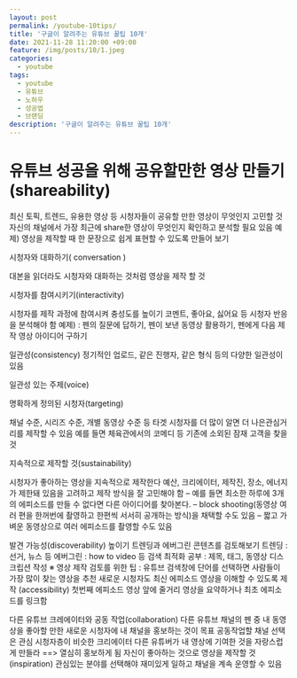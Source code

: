 ```yaml
---
layout: post
permalink: /youtube-10tips/
title: '구글이 알려주는 유튜브 꿀팁 10개'
date: 2021-11-28 11:20:00 +09:00
feature: /img/posts/10/1.jpeg
categories:
  - youtube
tags:
  - youtube
  - 유튜브
  - 노하우
  - 성공법
  - 브랜딩
description: '구글이 알려주는 유튜브 꿀팁 10개'
---
```


<h1>유튜브 성공을 위해 공유할만한 영상 만들기(shareability)</h1>

최신 토픽, 트렌드, 유용한 영상 등 시청자들이 공유할 만한 영상이 무엇인지 고민할 것
자신의 채널에서 가장 최근에 share한 영상이 무엇인지 확인하고 분석할 필요 있음
예제) 영상을 제작할 때 한 문장으로 쉽게 표현할 수 있도록 만들어 보기

시청자와 대화하기( conversation )

대본을 읽더라도 시청자와 대화하는 것처럼 영상을 제작 할 것

시청자를 참여시키기(interactivity)

시청자를 제작 과정에 참여시켜 충성도를 높이기
코멘트, 좋아요, 싫어요 등 시청자 반응을 분석해야 함
예제) : 펜의 질문에 답하기, 펜이 보낸 동영상 활용하기, 펜에게 다음 제작 영상 아이디어 구하기

일관성(consistency)
정기적인 업로드, 같은 진행자, 같은 형식 등의 다양한 일관성이 있음

일관성 있는 주제(voice)

명확하게 정의된 시청자(targeting)

채널 수준, 시리즈 수준, 개별 동영상 수준 등
타겟 시청자를 더 많이 알면 더 나은관심거리를 제작할 수 있음
예를 들면 체육관에서의 코메디 등
기존에 소외된 잠재 고객을 찾을 것

지속적으로 제작할 것(sustainability)

시청자가 좋아하는 영상을 지속적으로 제작한다
예산, 크리에이터, 제작진, 장소, 에너지가 제한돼 있음을 고려하고 제작 방식을 잘 고민해야 함
– 예를 들면 최소한 하루에 3개의 에피소드를 만들 수 없다면 다른 아이디어를 찾아본다.
– block shooting(동영상 여러 편을 한꺼번에 촬영하고 한편씩 서서히 공개하는 방식)을 채택할 수도 있음
– 짧고 가벼운 동영상으로 여러 에피소드를 촬영할 수도 있음

발견 가능성(discoverability) 높이기
트렌딩과 에버그린 콘텐츠를 검토해보기
트렌딩 : 선거, 뉴스 등
에버그린 : how to video 등
검색 최적화 공부 : 제목, 태그, 동영상 디스크립션 작성
※ 영상 제작 검토를 위한 팁 : 유튜브 검색창에 단어를 선택하면 사람들이 가장 많이 찾는 영상을 추천
새로운 시청자도 최신 에피소드 영상을 이해할 수 있도록 제작 (accessibility)
첫번째 에피소드 영상 앞에 줄거리 영상을 요약하거나 최초 에피소드를 링크함

다른 유튜브 크레에이터와 공동 작업(collaboration)
다른 유튜브 채널의 펜 중 내 동영상을 좋아할 만한 새로운 시청자에 내 채널을 홍보하는 것이 목표
공동작업할 채널 선택은 관심 시청자층이 비슷한 크리에이터
다른 유튜버가 내 영상에 기여한 것을 자랑스럽게 만들라 ==> 열심히 홍보하게 됨
자신이 좋아하는 것으로 영상을 제작할 것(inspiration)
관심있는 분야를 선택해야 재미있게 일하고 채널을 계속 운영할 수 있음
